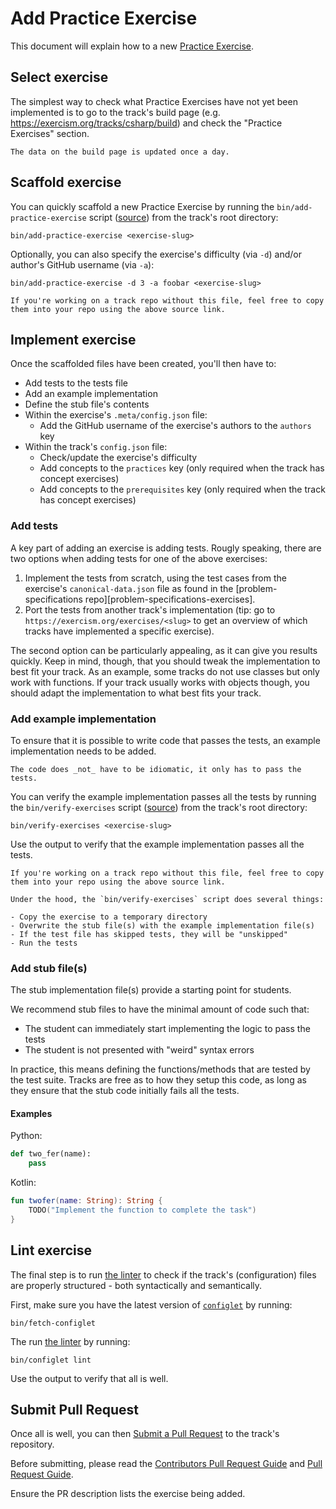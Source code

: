 # Add Practice Exercise

This document will explain how to a new [Practice Exercise](/docs/building/tracks/practice-exercises).

## Select exercise

The simplest way to check what Practice Exercises have not yet been implemented is to go to the track's build page (e.g. https://exercism.org/tracks/csharp/build) and check the "Practice Exercises" section.

```exercism/caution
The data on the build page is updated once a day.
```

## Scaffold exercise

You can quickly scaffold a new Practice Exercise by running the `bin/add-practice-exercise` script ([source](https://github.com/exercism/generic-track/blob/main/bin/add-practice-exercise)) from the track's root directory:

```shell
bin/add-practice-exercise <exercise-slug>
```

Optionally, you can also specify the exercise's difficulty (via `-d`) and/or author's GitHub username (via `-a`):

```shell
bin/add-practice-exercise -d 3 -a foobar <exercise-slug>
```

```exercism/note
If you're working on a track repo without this file, feel free to copy them into your repo using the above source link.
```

## Implement exercise

Once the scaffolded files have been created, you'll then have to:

- Add tests to the tests file
- Add an example implementation
- Define the stub file's contents
- Within the exercise's `.meta/config.json` file:
  - Add the GitHub username of the exercise's authors to the `authors` key
- Within the track's `config.json` file:
  - Check/update the exercise's difficulty
  - Add concepts to the `practices` key (only required when the track has concept exercises)
  - Add concepts to the `prerequisites` key (only required when the track has concept exercises)

### Add tests

A key part of adding an exercise is adding tests.
Rougly speaking, there are two options when adding tests for one of the above exercises:

1. Implement the tests from scratch, using the test cases from the exercise's `canonical-data.json` file as found in the [problem-specifications repo][problem-specifications-exercises].
2. Port the tests from another track's implementation (tip: go to `https://exercism.org/exercises/<slug>` to get an overview of which tracks have implemented a specific exercise).

The second option can be particularly appealing, as it can give you results quickly.
Keep in mind, though, that you should tweak the implementation to best fit your track.
As an example, some tracks do not use classes but only work with functions.
If your track usually works with objects though, you should adapt the implementation to what best fits your track.

### Add example implementation

To ensure that it is possible to write code that passes the tests, an example implementation needs to be added.

```exercism/note
The code does _not_ have to be idiomatic, it only has to pass the tests.
```

You can verify the example implementation passes all the tests by running the `bin/verify-exercises` script ([source](https://github.com/exercism/generic-track/blob/main/bin/verify-exercises)) from the track's root directory:

```shell
bin/verify-exercises <exercise-slug>
```

Use the output to verify that the example implementation passes all the tests.

```exercism/note
If you're working on a track repo without this file, feel free to copy them into your repo using the above source link.
```

```exercism/advanced
Under the hood, the `bin/verify-exercises` script does several things:

- Copy the exercise to a temporary directory
- Overwrite the stub file(s) with the example implementation file(s)
- If the test file has skipped tests, they will be "unskipped"
- Run the tests
```

### Add stub file(s)

The stub implementation file(s) provide a starting point for students.

We recommend stub files to have the minimal amount of code such that:

- The student can immediately start implementing the logic to pass the tests
- The student is not presented with "weird" syntax errors

In practice, this means defining the functions/methods that are tested by the test suite.
Tracks are free as to how they setup this code, as long as they ensure that the stub code initially fails all the tests.

#### Examples

Python:

```python
def two_fer(name):
    pass
```

Kotlin:

```kotlin
fun twofer(name: String): String {
    TODO("Implement the function to complete the task")
}
```

## Lint exercise

The final step is to run [the linter](/docs/building/configlet/lint) to check if the track's (configuration) files are properly structured - both syntactically and semantically.

First, make sure you have the latest version of [`configlet`](/docs/building/configlet/) by running:

```shell
bin/fetch-configlet
```

The run [the linter](/docs/building/configlet/lint) by running:

```shell
bin/configlet lint
```

Use the output to verify that all is well.

## Submit Pull Request

Once all is well, you can then [Submit a Pull Request](/docs/building/github/contributors-pull-request-guide) to the track's repository.

Before submitting, please read the [Contributors Pull Request Guide](/docs/building/github/contributors-pull-request-guide) and [Pull Request Guide](/docs/community/being-a-good-community-member/pull-requests).

Ensure the PR description lists the exercise being added.

